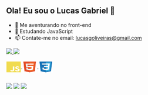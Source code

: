 ## Ola! Eu sou o Lucas Gabriel 👋

- 🔭 Me aventurando no front-end
- 🌱 Estudando JavaScript 
- 📫 Contate-me no email: lucasgoliveiras@gmail.com

<div>
  <a href="https://github.com/LucasGaab">
  <img height="165em" src="https://github-readme-stats.vercel.app/api?username=LucasGaab&show_icons=true&theme=dracula&include_all_commits=true&count_private=true"/>
  <img height="165em" src="https://github-readme-stats.vercel.app/api/top-langs/?username=LucasGaab&layout=compact&langs_count=7&theme=dracula"/>
</div>
<div style="display: inline_block"><br>
  <img align="center" alt="Rafa-Js" height="30" width="40" src="https://raw.githubusercontent.com/devicons/devicon/master/icons/javascript/javascript-plain.svg">
  <img align="center" alt="Rafa-HTML" height="30" width="40" src="https://raw.githubusercontent.com/devicons/devicon/master/icons/html5/html5-original.svg">
  <img align="center" alt="Rafa-CSS" height="30" width="40" src="https://raw.githubusercontent.com/devicons/devicon/master/icons/css3/css3-original.svg">
</div>
  
##
  
<div>
  <a href="https://instagram.com/lucas_oliv3r" target="_blank"><img src="https://img.shields.io/badge/-Instagram-%23E4405F?style=for-the-badge&logo=instagram&logoColor=white" target="_blank"></a>
 <a href="https://www.linkedin.com/in/lucas-gabriel-89abba195/" target="_blank"><img src="https://img.shields.io/badge/LinkedIn-0077B5?style=for-the-badge&logo=linkedin&logoColor=white" target="_blank"></a>
 <a href = "mailto:lucasgoliveiras@gmail.com"><img src="https://img.shields.io/badge/-Gmail-%23333?style=for-the-badge&logo=gmail&logoColor=white" target="_blank"></a
  
</div>
